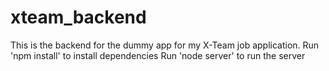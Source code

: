 # xteam_backend
This is the backend for the dummy app for my X-Team job application.
Run 'npm install' to install dependencies
Run 'node server' to run the server
